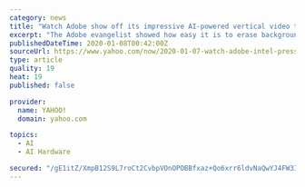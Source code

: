 ```yaml
---
category: news
title: "Watch Adobe show off its impressive AI-powered vertical video tech"
excerpt: "The Adobe evangelist showed how easy it is to erase backgrounds and select subjects with the combined powers of Adobe's Sensei AI engine and Intel's chips. He also showed off Adobe's AI-powered instant vertical video tech, which can be used to create vertical clips from horizontal ones. The technology doesn't just crop videos, though ..."
publishedDateTime: 2020-01-08T00:42:00Z
sourceUrl: https://www.yahoo.com/now/2020-01-07-watch-adobe-intel-press-ces.html
type: article
quality: 19
heat: 19
published: false

provider:
  name: YAHOO!
  domain: yahoo.com

topics:
  - AI
  - AI Hardware

secured: "/gE1itZ/XmpB12S9L7roCt2CvbpVOnOPOBBfxaz+Qo6xrr6ldvNaQwYJ4FW3I/QE0YSKzPWVaf5xfPERSX1NGgkt7yQ3WgIb7mYeQDgPAubTn2f2oi+rwPGxD/8lZqxeRpACyvVEExeOHh9G4qZ9suLzZ9BU69USS8x6Fv1GPSLlb3z2LuHC8bUVt3h4ZMfeU/ke6e9Q16oLwuEeKnd9qhgpZJ/zIjIpi8WCzyyzJKVAyduHQCE/h3XxpWsATMLRUBEX6QWrsX7Ch8NKP6z4wY6YCxQFv0Szubbya/4hHF3o9lOSBk+2lHevu8JWCI7GGg+ljmpYEIGdBf1QnMDb8eBla3GlgsYjwH3QNjdL6rBGysIRXwq89ySJJwJJ5U0TPNsLnuTWM4zoKKfKq9RwgkRj88VTDw6XNx7hpzen5caoW+gFzAlDvr8ScZzar8c/ADGEIhRTq+x7/UD4aUf5nQ==;Zmm7ZOA5mupgEi57s6GhRA=="
---
```


